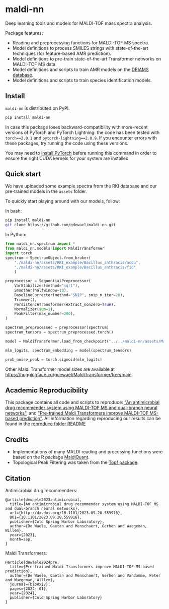 # maldi-nn
Deep learning tools and models for MALDI-TOF mass spectra analysis.

Package features:
- Reading and preprocessing functions for MALDI-TOF MS spectra.
- Model definitions to process SMILES strings with state-of-the-art techniques (for feature-based AMR prediction).
- Model definitions to pre-train state-of-the-art Transformer networks on MALDI-TOF MS data
- Model definitions and scripts to train AMR models on the [DRIAMS database](https://datadryad.org/stash/dataset/doi:10.5061/dryad.bzkh1899q).
- Model definitions and scripts to train species identification models.

## Install

`maldi-nn` is distributed on PyPI.
```bash
pip install maldi-nn
```

In case this package loses backward-compatibility with more-recent versions of PyTorch and PyTorch Lightning: the code has been tested with `torch==2.0.1` and `pytorch-lightning==2.0.9`. If you encounter errors with these packages, try running the code using these versions.

You may need to [install PyTorch](https://pytorch.org/get-started/locally/) before running this command in order to ensure the right CUDA kernels for your system are installed


## Quick start

We have uploaded some example spectra from the RKI database and our pre-trained models in the `assets` folder.

To quickly start playing around with our models, follow:

In bash:
```bash
pip install maldi-nn
git clone https://github.com/gdewael/maldi-nn.git
```

In Python:
```python
from maldi_nn.spectrum import *
from maldi_nn.models import MaldiTransformer
import torch
spectrum = SpectrumObject.from_bruker(
    "./maldi-nn/assets/RKI_example/Bacillus_anthracis/acqu",
    "./maldi-nn/assets/RKI_example/Bacillus_anthracis/fid"
    )

preprocessor = SequentialPreprocessor(
    VarStabilizer(method="sqrt"),
    Smoother(halfwindow=10),
    BaselineCorrecter(method="SNIP", snip_n_iter=20),
    Trimmer(),
    PersistenceTransformer(extract_nonzero=True),
    Normalizer(sum=1),
    PeakFilter(max_number=200),
)

spectrum_preprocessed = preprocessor(spectrum)
spectrum_tensors = spectrum_preprocessed.torch()

model = MaldiTransformer.load_from_checkpoint("../../maldi-nn/assets/MaldiTransformerM.ckpt").eval().cpu()

mlm_logits, spectrum_embedding = model(spectrum_tensors)

prob_noise_peak = torch.sigmoid(mlm_logits)
```

Other Maldi Transformer model sizes are available at https://huggingface.co/gdewael/MaldiTransformer/tree/main.

## Academic Reproducibility

This package contains all code and scripts to reproduce: ["An antimicrobial drug recommender system using MALDI-TOF MS and dual-branch neural networks"](https://doi.org/10.7554/eLife.93242.1), and ["Pre-trained Maldi Transformers improve MALDI-TOF MS-based prediction"](https://www.biorxiv.org/content/10.1101/2024.01.18.576189v1).
All information regarding reproducing our results can be found in the [reproduce folder README](https://github.com/gdewael/maldi-nn/tree/main/maldi_nn/reproduce)

## Credits
- Implementations of many MALDI reading and processing functions were based on the R package [MaldiQuant](https://github.com/sgibb/MALDIquant).
- Topological Peak Filtering was taken from the [Topf package](https://github.com/BorgwardtLab/Topf).

## Citation

Antimicrobial drug recommenders:

```
@article{dewaele2023antimicrobial,
  title={An antimicrobial drug recommender system using MALDI-TOF MS and dual-branch neural networks},
  url={http://dx.doi.org/10.1101/2023.09.28.559916},
  DOI={10.1101/2023.09.28.559916},
  publisher={Cold Spring Harbor Laboratory},
  author={De Waele, Gaetan and Menschaert, Gerben and Waegeman, Willem},
  year={2023},
  month=sep,
}

```

Maldi Transformers:

```
@article{dewaele2024pre,
  title={Pre-trained Maldi Transformers improve MALDI-TOF MS-based prediction},
  author={De Waele, Gaetan and Menschaert, Gerben and Vandamme, Peter and Waegeman, Willem},
  journal={bioRxiv},
  pages={2024--01},
  year={2024},
  publisher={Cold Spring Harbor Laboratory}
}

```
